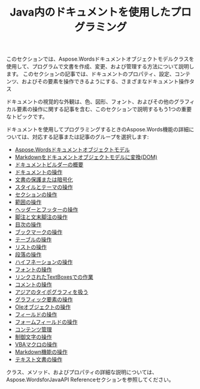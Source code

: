 ﻿---
title: Java内のドキュメントを使用したプログラミング
second_title: Aspose.WordsのためのJava
articleTitle: ドキュメントを使ったプログラミング
linktitle: ドキュメントを使ったプログラミング
type: docs
description: "Aspose.Wordsドキュメントオブジェクトモデルクラスを使用して、Javaを使用してドキュメントをプログラムで作成、変更、および管理します。 ドキュメントのプロパティ、設定、コンテンツ、および色、図形、フォント、その他のグラフィックの管理を通じてドキュメントの外観を操作します。"
weight: 340
url: /ja/java/programming-with-documents/
timestamp: 2024-09-25-11-08-55
---

このセクションでは、Aspose.Wordsドキュメントオブジェクトモデルクラスを使用して、プログラムで文書を作成、変更、および管理する方法について説明します。 このセクションの記事では、ドキュメントのプロパティ、設定、コンテンツ、およびその要素を操作できるようにする、さまざまなドキュメント操作タス

ドキュメントの視覚的な外観は、色、図形、フォント、およびその他のグラフィカル要素の操作に関する記事を含む、このセクションで説明するもう1つの重要なトピックです。

ドキュメントを使用してプログラミングするときのAspose.Words機能の詳細については、対応する記事または記事のグループを選択します:

- [Aspose.Wordsドキュメントオブジェクトモデル](/words/java/aspose-words-document-object-model/)
- [Markdownをドキュメントオブジェクトモデルに変換(DOM)](/words/java/translate-markdown-to-document-object-model/)
- [ドキュメントビルダーの概要](/words/java/document-builder-overview/)
- [ドキュメントの操作](/words/java/working-with-document/)
- [文書の保護または暗号化](/words/java/protect-or-encrypt-a-document/)
- [スタイルとテーマの操作](/words/java/working-with-styles/)
- [セクションの操作](/words/java/working-with-sections/)
- [範囲の操作](/words/java/working-with-ranges/)
- [ヘッダーとフッターの操作](/words/java/working-with-headers-and-footers/)
- [脚注と文末脚注の操作](/words/java/working-with-footnote-and-endnote/)
- [目次の操作](/words/java/working-with-table-of-contents/)
- [ブックマークの操作](/words/java/working-with-bookmarks/)
- [テーブルの操作](/words/java/working-with-tables/)
- [リストの操作](/words/java/working-with-lists/)
- [段落の操作](/words/java/working-with-paragraphs/)
- [ハイフネーションの操作](/words/java/working-with-hyphenation/)
- [フォントの操作](/words/java/working-with-fonts/)
- [リンクされたTextBoxesでの作業](/words/java/working-with-linked-textboxes/)
- [コメントの操作](/words/java/working-with-comments/)
- [アジアのタイポグラフィを扱う](/words/java/working-with-asian-typography/)
- [グラフィック要素の操作](/words/java/working-with-graphic-elements/)
- [Oleオブジェクトの操作](/words/java/working-with-ole-objects/)
- [フィールドの操作](/words/java/working-with-fields/)
- [フォームフィールドの操作](/words/java/working-with-form-fields/)
- [コンテンツ管理](/words/java/contents-management/)
- [制御文字の操作](/words/java/working-with-control-characters/)
- [VBAマクロの操作](/words/java/working-with-vba-macros/)
- [Markdown機能の操作](/words/java/working-with-markdown-features/)
- [テキスト文書の操作](/words/java/working-with-text-document/)

クラス、メソッド、およびプロパティの詳細な説明については、Aspose.WordsforJavaAPI Referenceセクションを参照してください。
